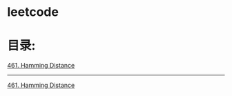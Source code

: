# leetcode
# 目录:
[461. Hamming Distance ](./Hamming.md)

---

[461. Hamming Distance ](./Hamming.md)